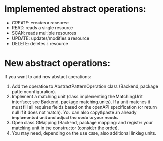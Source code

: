 # Implemented abstract operations:
* CREATE: creates a resource
* READ: reads a single resource
* SCAN: reads multiple resources
* UPDATE: updates/modifies a resource
* DELETE: deletes a resource

# New abstract operations:
If you want to add new abstact operations:
1. Add the operation to AbstractPatternOperation class (Backend, package patternconfiguration).
2. Implement a matching unit (class implementing the MatchingUnit interface; see Backend, package matching.units). 
If a unit matches it must fill all requires fields based on the openAPI specification (or return null if it does not match). 
You can also copy&paste an already implemented unit and adjust the code to your needs.
3. Open class GMapping (Backend, package mapping) and register your matching unit in the constructor (consider the order).
4. You may need, depending on the use case, also additional linking units.
